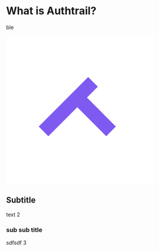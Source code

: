 # What is Authtrail?

ble

![logo](../assets/logo.png)

## Subtitle

text 2

### sub sub title

sdfsdf 3
